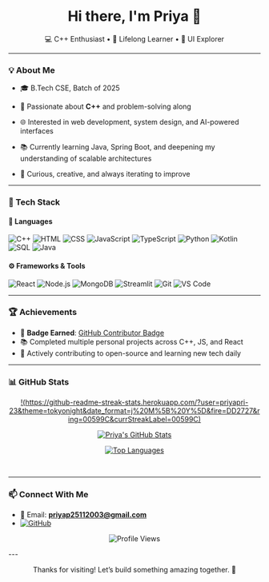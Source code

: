 <h1 align="center">Hi there, I'm Priya 👋</h1>
<p align="center">
💻 C++ Enthusiast • 🌱 Lifelong Learner • 🎨 UI Explorer
</p>

---

### 💡 About Me
- 🎓 B.Tech CSE, Batch of 2025
- 💖 Passionate about **C++** and problem-solving along 
- 🌐 Interested in web development, system design, and AI-powered interfaces

- 📚 Currently learning Java, Spring Boot, and deepening my understanding of scalable architectures
- 🌟 Curious, creative, and always iterating to improve

---

### 🧰 Tech Stack

#### 💬 Languages
![C++](https://img.shields.io/badge/C++-00599C?style=for-the-badge&logo=cplusplus&logoColor=white)
![HTML](https://img.shields.io/badge/HTML-E34F26?style=for-the-badge&logo=html5&logoColor=white)
![CSS](https://img.shields.io/badge/CSS-1572B6?style=for-the-badge&logo=css3&logoColor=white)
![JavaScript](https://img.shields.io/badge/JavaScript-F7DF1E?style=for-the-badge&logo=javascript&logoColor=black)
![TypeScript](https://img.shields.io/badge/TypeScript-3178C6?style=for-the-badge&logo=typescript&logoColor=white)
![Python](https://img.shields.io/badge/Python-3776AB?style=for-the-badge&logo=python&logoColor=white)
![Kotlin](https://img.shields.io/badge/Kotlin-7F52FF?style=for-the-badge&logo=kotlin&logoColor=white)
![SQL](https://img.shields.io/badge/SQL-003B57?style=for-the-badge&logo=mysql&logoColor=white)
![Java](https://img.shields.io/badge/Java-ED8B00?style=for-the-badge&logo=openjdk&logoColor=white)

#### ⚙️ Frameworks & Tools
![React](https://img.shields.io/badge/React-20232A?style=for-the-badge&logo=react&logoColor=61DAFB)
![Node.js](https://img.shields.io/badge/Node.js-339933?style=for-the-badge&logo=nodedotjs&logoColor=white)
![MongoDB](https://img.shields.io/badge/MongoDB-47A248?style=for-the-badge&logo=mongodb&logoColor=white)
![Streamlit](https://img.shields.io/badge/Streamlit-FF4B4B?style=for-the-badge&logo=streamlit&logoColor=white)
![Git](https://img.shields.io/badge/Git-F05032?style=for-the-badge&logo=git&logoColor=white)
![VS Code](https://img.shields.io/badge/VSCode-007ACC?style=for-the-badge&logo=visualstudiocode&logoColor=white)

---

### 🏆 Achievements
- 🥇 **Badge Earned**: [GitHub Contributor Badge](https://github.com/priyapri-23)  
- 📚 Completed multiple personal projects across C++, JS, and React
- 🚀 Actively contributing to open-source and learning new tech daily

---

### 📊 GitHub Stats

<div align="center">

<!-- GitHub Streak -->
[!(https://github-readme-streak-stats.herokuapp.com/?user=priyapri-23&theme=tokyonight&date_format=j%20M%5B%20Y%5D&fire=DD2727&ring=00599C&currStreakLabel=00599C)](https://github.com/priyapri-23)

<!-- GitHub Profile Stats -->
[![Priya's GitHub Stats](https://github-readme-stats.vercel.app/api?username=priyapri-23&show_icons=true&theme=tokyonight&hide=stars&count_private=true)](https://github.com/priyapri-23)

<!-- Top Languages -->
[![Top Languages](https://github-readme-stats.vercel.app/api/top-langs/?username=priyapri-23&layout=compact&theme=tokyonight&langs_count=6)](https://github.com/priyapri-23)

<!-- Tech Focus Badges -->
<br>


</div>

---

### 📫 Connect With Me
- 📧 Email: **priyap25112003@gmail.com**
- [![GitHub](https://img.shields.io/badge/GitHub-100000?style=for-the-badge&logo=github&logoColor=white)](https://github.com/priyapri-23)

<p align="center">
  <img src="https://komarev.com/ghpvc/?username=priyapri-23&label=👀+Profile+Views&color=blueviolet&style=flat-square" alt="Profile Views" />
</p>
---

<p align="center">Thanks for visiting! Let’s build something amazing together. 🚀</p>
